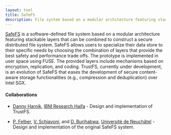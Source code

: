 ```yaml
---
layout: tool
title: SafeFS
description: File system based on a modular architecture featuring stackable layers that can be combined to construct a secure distributed file system.
---
```


[SafeFS](https://github.com/safecloud-project/safefs) is a software-defined file system based on a modular architecture featuring stackable layers that can be combined to construct a secure distributed file system. SafeFS allows users to specialize their data store to their specific needs by choosing the combination of layers that provide the best safety and performance trade offs. The prototype is implemented in user space using FUSE. The provided layers include mechanisms based on encryption, replication, and coding. TrustFS, currently under development, is an evolution of SafeFS that eases the development of secure content-aware storage functionalities (e.g., compression and deduplication) over Intel SGX.

#### Collaborations

- [Danny Harnik](https://researcher.watson.ibm.com/researcher/view.php?person=il-DANNYH), [IBM Research Haifa](http://www.research.ibm.com/labs/haifa/) - Design and implementation of TrustFS.

- [P. Felber](http://members.unine.ch/pascal.felber/index.html), [V. Schiavoni](http://members.unine.ch/valerio.schiavoni/), and [D. Burihabwa](https://libra.unine.ch/Personnes/Dorian_Burihabwa/L-en), [Université de Neuchâtel](https://www.unine.ch) - Design and implementation of the original SafeFS system.



